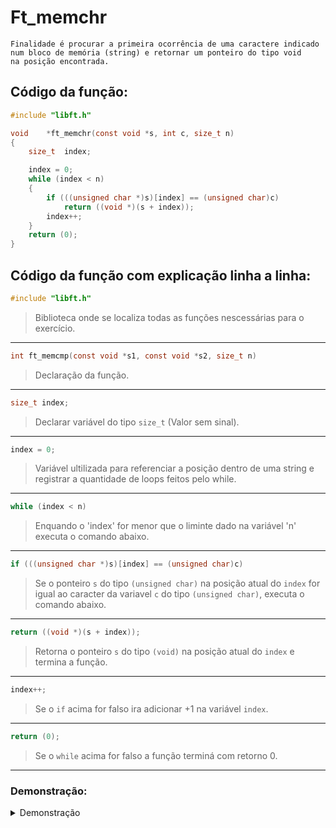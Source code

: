 # Ft_memchr  
```
Finalidade é procurar a primeira ocorrência de uma caractere indicado num bloco de memória (string) e retornar um ponteiro do tipo void 
na posição encontrada.
```
    
## Código da função:
```c
#include "libft.h"

void	*ft_memchr(const void *s, int c, size_t n)
{
	size_t	index;

	index = 0;
	while (index < n)
	{
		if (((unsigned char *)s)[index] == (unsigned char)c)
			return ((void *)(s + index));
		index++;
	}
	return (0);
}
```
## Código da função com explicação linha a linha:

```c
#include "libft.h"
``` 
>Biblioteca onde se localiza todas as funções nescessárias para o exercício.
---
```c
int	ft_memcmp(const void *s1, const void *s2, size_t n)
``` 
>Declaração da função.
---
```c
size_t index; 
```
>Declarar variável do tipo `size_t` (Valor sem sinal).
---
```c
index = 0;
```
>Variável ultilizada para referenciar a posição dentro de uma string e registrar a quantidade de loops feitos pelo while.
---
```c
while (index < n)
```
 >Enquando o 'index' for menor que o liminte dado na variável 'n' executa o comando abaixo.
---
```c
if (((unsigned char *)s)[index] == (unsigned char)c)
```
> Se o ponteiro `s` do tipo `(unsigned char)` na posição atual do `index` for igual ao caracter da variavel `c` do tipo `(unsigned char)`, executa o comando abaixo. 
---
```c
return ((void *)(s + index));
```
> Retorna o ponteiro `s` do tipo `(void)` na posição atual do `index` e termina a função.
---
```c
index++;
```
>Se o `if` acima for falso ira adicionar +1 na variável `index`.
---
```c
return (0);
```
>Se o `while` acima for falso a função terminá com retorno 0.
---

### Demonstração:

<details>
<summary>Demonstração</summary>
![image](https://github.com/Alef-Matos/42_lisboa/blob/master/libft_comment/Ft_strchr/)
</details>
